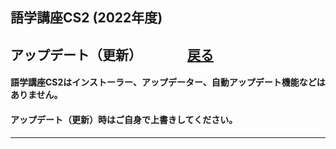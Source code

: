 ## 語学講座CS2 (2022年度)  
## アップデート（更新） 　　　    [戻る](https://csreviser.github.io/CaptureStream2/)     
#### 語学講座CS2はインストーラー、アップデーター、自動アップデート機能などはありません。
#### アップデート（更新）時はご自身で上書きしてください。 

***
 <link rel="shortcut icon" type="image/x-icon" href="https://avatars.githubusercontent.com/u/46049273?v=4">
 <meta name="twitter:image:src" content="https://avatars.githubusercontent.com/u/46049273?v=4">


